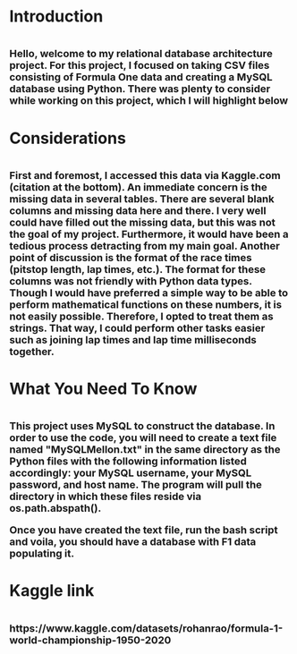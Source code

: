 <h1>Introduction<h1>

<p style="font-size: 18px">Hello, welcome to my relational database architecture project. For this project, I focused on taking CSV files consisting of Formula One data and creating a MySQL database using Python. There was plenty to consider while working on this project, which I will highlight below</p>

<h1>Considerations<h1>

<p style="font-size: 18px">First and foremost, I accessed this data via Kaggle.com (citation at the bottom). An immediate concern is the missing data in several tables. There are several blank columns and missing data here and there. I very well could have filled out the missing data, but this was not the goal of my project. Furthermore, it would have been a tedious process detracting from my main goal. Another point of discussion is the format of the race times (pitstop length, lap times, etc.). The format for these columns was not friendly with Python data types. Though I would have preferred a simple way to be able to perform mathematical functions on these numbers, it is not easily possible. Therefore, I opted to treat them as strings. That way, I could perform other tasks easier such as joining lap times and lap time milliseconds together.</p>

<h1>What You Need To Know<h1>

<p style="font-size: 18px">This project uses MySQL to construct the database. In order to use the code, you will need to create a text file named "MySQLMellon.txt" in the same directory as the Python files with the following information listed accordingly: your MySQL username, your MySQL password, and host name. The program will pull the directory in which these files reside via os.path.abspath().</p>

<p style="font-size: 18px">Once you have created the text file, run the bash script and voila, you should have a database with F1 data populating it.</p>

<h1>Kaggle link<h1>
<p style="font-size: 18px">https://www.kaggle.com/datasets/rohanrao/formula-1-world-championship-1950-2020</p>
